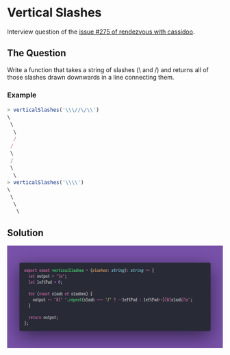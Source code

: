 # Vertical Slashes

Interview question of the [issue #275 of rendezvous with cassidoo](https://buttondown.email/cassidoo/archive/normal-is-not-something-to-aspire-to-its-4437/).

## The Question

Write a function that takes a string of slashes (\ and /) and returns all of those slashes drawn
downwards in a line connecting them.

### Example

```js
> verticalSlashes('\\\//\/\\')
\
 \
  \
  /
 /
 \
 /
 \
  \
> verticalSlashes('\\\\')
\
 \
  \
   \
```

## Solution

![Code Polaroid](./code-screenshot.png)
